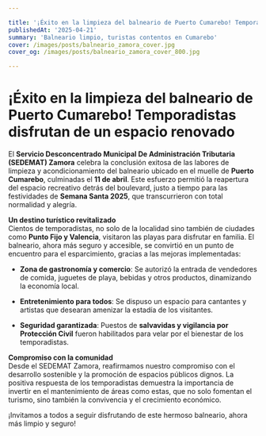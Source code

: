 ```yaml
---

title: '¡Éxito en la limpieza del balneario de Puerto Cumarebo! Temporadistas disfrutan de un espacio renovado'
publishedAt: '2025-04-21'
summary: 'Balneario limpio, turistas contentos en Cumarebo'
cover: /images/posts/balneario_zamora_cover.jpg
cover_og: /images/posts/balneario_zamora_cover_800.jpg

---
```


# ¡Éxito en la limpieza del balneario de Puerto Cumarebo! Temporadistas disfrutan de un espacio renovado
El  **Servicio Desconcentrado Municipal De Administración Tributaria (SEDEMAT) Zamora**  celebra la conclusión exitosa de las labores de limpieza y acondicionamiento del balneario ubicado en el muelle de  **Puerto Cumarebo**, culminadas el  **11 de abril**. Este esfuerzo permitió la reapertura del espacio recreativo detrás del boulevard, justo a tiempo para las festividades de  **Semana Santa 2025**, que transcurrieron con total normalidad y alegría.

**Un destino turístico revitalizado**  
Cientos de temporadistas, no solo de la localidad sino también de ciudades como  **Punto Fijo y Valencia**, visitaron las playas para disfrutar en familia. El balneario, ahora más seguro y accesible, se convirtió en un punto de encuentro para el esparcimiento, gracias a las mejoras implementadas:

-   **Zona de gastronomía y comercio**: Se autorizó la entrada de vendedores de comida, juguetes de playa, bebidas y otros productos, dinamizando la economía local.
    
-   **Entretenimiento para todos**: Se dispuso un espacio  para cantantes y artistas que desearan amenizar la estadía de los visitantes.
    
-   **Seguridad garantizada**: Puestos de  **salvavidas y vigilancia por Protección Civil**  fueron habilitados para velar por el bienestar de los temporadistas.
    

**Compromiso con la comunidad**  
Desde el SEDEMAT Zamora, reafirmamos nuestro compromiso con el desarrollo sostenible y la promoción de espacios públicos dignos. La positiva respuesta de los temporadistas demuestra la importancia de invertir en el mantenimiento de áreas como estas, que no solo fomentan el turismo, sino también la convivencia y el crecimiento económico.

¡Invitamos a todos a seguir disfrutando de este hermoso balneario, ahora más limpio y seguro!